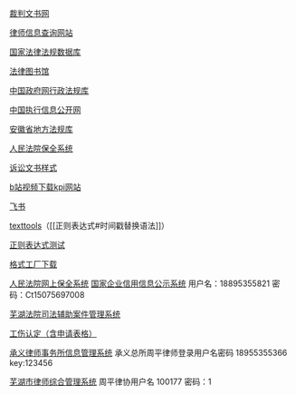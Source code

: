 [裁判文书网](https://wenshu.court.gov.cn/)

[律师信息查询网站](https://credit.acla.org.cn/)

[国家法律法规数据库](https://flk.npc.gov.cn/)

[法律图书馆](http://www.law-lib.com/)

[中国政府网行政法规库](http://www.gov.cn/zhengce/xzfgk/index.htm)

[中国执行信息公开网](http://zxgk.court.gov.cn/)

[安徽省地方法规库](http://61.191.20.190/list.jsp?strColId=96efd7a1c2394841b05eca98d0b98862&strWebSiteId=1448865560847002&strParentId=63383ae4d8944b299797b432f55eb763&strColParentId=96efd7a1c2394841b05eca98d0b98862)

[人民法院保全系统](https://baoquan.court.gov.cn/#/home/index)

[诉讼文书样式](https://www.court.gov.cn/susongyangshi-80.html)

[b站视频下载kpi网站](https://xbeibeix.com/api/bilibili/)

[飞书](https://m6jm2fdo18.feishu.cn/workplace/)

[texttools](https://mytexttools.com/)（[[正则表达式#时间戳替换语法]]）

[正则表达式测试](https://regex101.com/)

[格式工厂下载](http://www.pcfreetime.com/formatfactory/CN/index.html)

[人民法院网上保全系统](https://baoquan.court.gov.cn/#/home/index)
[国家企业信用信息公示系统](http://www.gsxt.gov.cn/socialuser-use-login.html?aaa=)
用户名：18895355821 密码：Ct15075697008

[芜湖法院司法辅助案件管理系统](http://60.167.92.248:8100)

[工伤认定（含申请表格）](https://baike.baidu.com/item/%E5%B7%A5%E4%BC%A4%E8%AE%A4%E5%AE%9A/5179581?fr=aladdin)

[承义律师事务所信息管理系统](http://36.7.115.54:8070/cylssws/login)
承义总所周平律师登录用户名密码
18955355366  key:123456

[芜湖市律师综合管理系统](http://60.167.58.41:1983/lsxt/login)
周平律协用户名 100177 密码：1